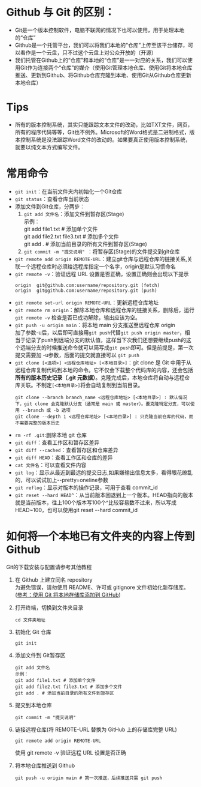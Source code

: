 # Github 与 Git 的区别：

- Git是一个版本控制软件，电脑不联网的情况下也可以使用，用于处理本地的“仓库”
- Github是一个托管平台，我们可以将我们本地的“仓库”上传至该平台储存，可以看作是一个云盘，只不过这个云盘上对公众开放的（开源）
- 我们托管在Github上的“仓库”和本地的“仓库”是一一对应的关系，我们可以使用Git作为连接两个“仓库”的媒介（使用Git管理本地仓库、使用Git将本地仓库推送、更新到Github、将Github仓库克隆到本地、使用Git从Github仓库更新本地仓库）

# Tips

- 所有的版本控制系统，其实只能跟踪文本文件的改动，比如TXT文件，网页，所有的程序代码等等，Git也不例外。Microsoft的Word格式是二进制格式，版本控制系统是没法跟踪Word文件的改动的。如果要真正使用版本控制系统，就要以纯文本方式编写文件。

# 常用命令

- `git init`：在当前文件夹内初始化一个Git仓库
- `git status`：查看仓库当前状态
- 添加文件到Git仓库，分两步：
    1. `git add 文件名`：添加文件到暂存区(Stage)  
    示例：  
    git add file1.txt # 添加单个文件  
    git add file2.txt file3.txt # 添加多个文件  
    git add . # 添加当前目录的所有文件到暂存区(Stage)  
  2. `git commit -m "提交说明" `：将暂存区(Stage)的文件提交到git仓库
- `git remote add origin REMOTE-URL`：建立git仓库与远程仓库的链接关系,关联一个远程仓库时必须给远程库指定一个名字，origin是默认习惯命名
- `git remote -v`：验证远程 URL 设置是否正确，设置正确则会出现以下提示
  ```
  origin  git@github.com:username/repository.git (fetch)
  origin  git@github.com:username/repository.git (push)
  ```
- `git remote set-url origin REMOTE-URL`：更新远程仓库地址
- `git remote rm origin`：解除本地仓库和远程仓库的链接关系，删除后，运行 `git remote -v` 检查是否已成功解除，输出应该为空。
- `git push -u origin main`：将本地 main 分支推送至远程仓库 origin  
  加了参数-u后，以后即可直接用`git push`代替`git push origin master`，相当于记录了push到远端分支的默认值，这样当下次我们还想要继续push的这个远端分支的时候推送命令就可以简写成`git push`即可。但是前提是，第一次提交需要加 -u参数，后面的提交就直接可以 `git push`
- `git clone [<选项>] <远程仓库地址> [<本地目录>]`：git clone 是 Git 中用于从远程仓库复制代码到本地的命令。它不仅会下载整个代码库的内容，还会包括**所有的版本历史记录（.git 元数据）**。克隆完成后，本地仓库将自动与远程仓库关联。不制定`[<本地目录>]`将会自动复制到当前目录。
  ```
  git clone --branch branch_name <远程仓库地址> [<本地目录>] : 默认情况下，git clone 会克隆默认分支（通常是 main 或 master）。要克隆特定分支，可以使用 --branch 或 -b 选项
  git clone --depth 1 <远程仓库地址> [<本地目录>] : 只克隆当前仓库的代码，而不需要完整的版本历史
  ```
- `rm -rf .git`:删除本地 git 仓库
- `git diff`：查看工作区和暂存区差异
- `git diff --cached`：查看暂存区和仓库差异
- `git diff HEAD`：查看工作区和仓库的差异
- `cat 文件名`：可以查看文件内容
- `git log`：显示从最近到最远的提交日志,如果嫌输出信息太多，看得眼花缭乱的，可以试试加上--pretty=oneline参数
- `git reflog`：显示对版本的操作记录，可用于查看 commit_id
- `git reset --hard HEAD^`：从当前版本回退到上一个版本。HEAD指向的版本就是当前版本，往上100个版本写100个^比较容易数不过来，所以写成HEAD~100，也可以使用git reset --hard commit_id

# 如何将一个本地已有文件夹的内容上传到 Github
Git的下载安装与配置请参考其他教程  

1. 在 Github 上建立同名 repository  
为避免错误，请勿使用 README、许可或 gitignore 文件初始化新存储库。([参考：使用 Git 将本地存储库添加到 GitHub](https://docs.github.com/zh/migrations/importing-source-code/using-the-command-line-to-import-source-code/adding-locally-hosted-code-to-github))

2. 打开终端，切换到文件夹目录
    ```
    cd 文件夹地址
    ```
3. 初始化 Git 仓库
    ```
    git init
    ```
4. 添加文件到 Git暂存区  
    ```
    git add 文件名  
    示例：
    git add file1.txt # 添加单个文件
    git add file2.txt file3.txt # 添加多个文件 
    git add . # 添加当前目录的所有文件到暂存区
    ```
5. 提交到本地仓库
   ```
   git commit -m "提交说明"
   ```
6. 链接远程仓库(将 REMOTE-URL 替换为 GitHub 上的存储库完整 URL)
   ```
   git remote add origin REMOTE-URL 
   ```
   使用 git remote -v 验证远程 URL 设置是否正确
7. 将本地仓库推送到 Github
   ```
   git push -u origin main # 第一次推送，后续推送只需 git push
   ```